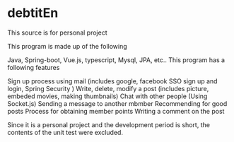 # debtitEn

This source is for personal project

This program is made up of the following

Java, Spring-boot, Vue.js, typescript, Mysql, JPA, etc..
This program has a following features

Sign up process using mail (includes google, facebook SSO sign up and login, Spring Security )
Write, delete, modify a post (includes picture, embeded movies, making thumbnails)
Chat with other people (Using Socket.js)
Sending a message to another mbmber
Recommending for good posts
Process for obtaining member points
Writing a comment on the post

Since it is a personal project and the development period is short, the contents of the unit test were excluded.

